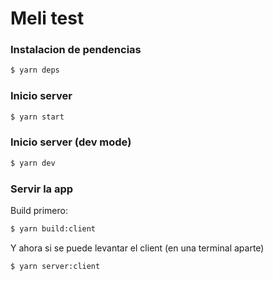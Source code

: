 # Meli test

### Instalacion de pendencias

```bash
$ yarn deps
```

### Inicio server

```bash
$ yarn start
```

### Inicio server (dev mode)

```bash
$ yarn dev
```

### Servir la app

Build primero:
```bash
$ yarn build:client
```

Y ahora si se puede levantar el client (en una terminal aparte)
```bash
$ yarn server:client
```
